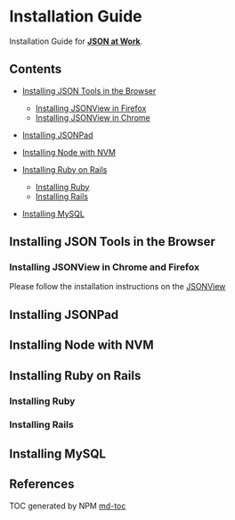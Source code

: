 # Installation Guide
Installation Guide for [**JSON at Work**](https://github.com/tmarrs/json-at-work/blob/master/README.md).

## Contents
- [Installing JSON Tools in the Browser](#installing-json-tools-in-the-browser)
  - [Installing JSONView in Firefox](#installing-jsonview-in-firefox)
  - [Installing JSONView in Chrome](#installing-jsonview-in-chrome)

- [Installing JSONPad](#installing-jsonpad)
- [Installing Node with NVM](#installing-node-with-nvm)
- [Installing Ruby on Rails](#installing-ruby-on-rails)
  - [Installing Ruby](#installing-ruby)
  - [Installing Rails](#installing-rails)

- [Installing MySQL](#installing-mysql)

## Installing JSON Tools in the Browser
### Installing JSONView in Chrome and Firefox

Please follow the installation instructions on the [JSONView](http://jsonview.com/)

## Installing JSONPad
## Installing Node with NVM
## Installing Ruby on Rails
### Installing Ruby
### Installing Rails
## Installing MySQL
## References
TOC generated by NPM [md-toc](https://www.npmjs.com/package/md-toc)
